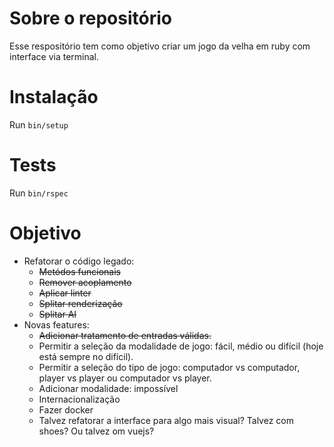 # Sobre o repositório
Esse respositório tem como objetivo criar um jogo da velha em ruby com interface via terminal.

# Instalação
Run `bin/setup`

# Tests
Run `bin/rspec`

# Objetivo

- Refatorar o código legado:
    - ~~Metódos funcionais~~
    - ~~Remover acoplamento~~
    - ~~Aplicar linter~~
    - ~~Splitar renderização~~
    - ~~Splitar AI~~
- Novas features:
    - ~~Adicionar tratamento de entradas válidas.~~
    - Permitir a seleção da modalidade de jogo: fácil, médio ou difícil (hoje está sempre no difícil).
    - Permitir a seleção do tipo de jogo: computador vs computador, player vs player ou computador vs player.
    - Adicionar modalidade: impossível
    - Internacionalização
    - Fazer docker
    - Talvez refatorar a interface para algo mais visual? Talvez com shoes? Ou talvez om vuejs?
